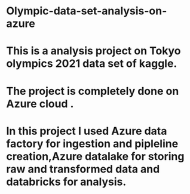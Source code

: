 # Olympic-data-set-analysis-on-azure
# This is a analysis project on Tokyo olympics 2021 data set of kaggle.
# The project is completely done on Azure cloud .
# In this project I used Azure data factory for ingestion and pipleline creation,Azure datalake for storing raw and transformed data and databricks for analysis.
